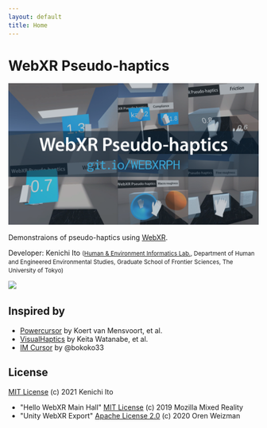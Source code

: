 ```yaml
---
layout: default
title: Home
---
```


# WebXR Pseudo-haptics

[![topimage](public/thumb.png)](https://git.io/WEBXRPH)

Demonstraions of pseudo-haptics using [WebXR](https://immersiveweb.dev/).

Developer: Kenichi Ito <small>(<a href="http://www.lhei.k.u-tokyo.ac.jp/" target="_blank" rel="noopener noreferrer">Human & Environment Informatics Lab.</a>, Department of Human and Engineered Environmental Studies, Graduate School of Frontier Sciences, The University of Tokyo)</small>

<a href="https://github.com/kn1cht/webxr-pseudo-haptics"><img src="https://github-link-card.s3.ap-northeast-1.amazonaws.com/kn1cht/webxr-pseudo-haptics.png" width="460px"></a>

## Inspired by
- [Powercursor](https://www.powercursor.com) by Koert van Mensvoort, et al.
- [VisualHaptics](https://keita-lab.jp/VisualHaptics) by Keita Watanabe, et al.
- [IM Cursor](https://im-cursor.netlify.app) by @bokoko33

## License
[MIT License](https://github.com/kn1cht/webxr-pseudo-haptics/blob/main/LICENSE) (c) 2021 Kenichi Ito

- "Hello WebXR Main Hall" [MIT License](https://github.com/MozillaReality/hello-webxr/blob/master/LICENSE) (c) 2019 Mozilla Mixed Reality
- "Unity WebXR Export" [Apache License 2.0](https://github.com/De-Panther/unity-webxr-export/blob/master/LICENSE) (c) 2020 Oren Weizman

